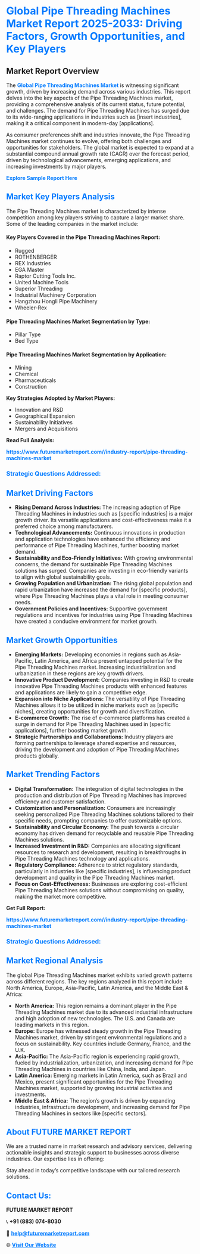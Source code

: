 <h1 style="color: #007BFF;">Global Pipe Threading Machines Market Report 2025-2033: Driving Factors, Growth Opportunities, and Key Players</h1>

<section id="overview">
<h2>Market Report Overview</h2>
<p>The <a href="https://www.futuremarketreport.com//industry-report/pipe-threading-machines-market" style="color: #007BFF; text-decoration: none;"><strong>Global Pipe Threading Machines Market</strong></a> is witnessing significant growth, driven by increasing demand across various industries. This report delves into the key aspects of the Pipe Threading Machines market, providing a comprehensive analysis of its current status, future potential, and challenges. The demand for Pipe Threading Machines has surged due to its wide-ranging applications in industries such as [insert industries], making it a critical component in modern-day [applications].</p>
<p>As consumer preferences shift and industries innovate, the Pipe Threading Machines market continues to evolve, offering both challenges and opportunities for stakeholders. The global market is expected to expand at a substantial compound annual growth rate (CAGR) over the forecast period, driven by technological advancements, emerging applications, and increasing investments by major players.</p>
</section>

<section id="overview">
<p><a href="https://www.futuremarketreport.com//request-sample/reportId=59852" style="color: #007BFF; text-decoration: none;"><strong>Explore Sample Report Here</strong></a></p>
</section>

<section id="key-players">
<h2 style="color: #007BFF;">Market Key Players Analysis</h2>
<p>The Pipe Threading Machines market is characterized by intense competition among key players striving to capture a larger market share. Some of the leading companies in the market include:</p>
<h4>Key Players Covered in the Pipe Threading Machines Report:</h4>
<ul><li>Rugged</li><li>ROTHENBERGER</li><li>REX Industries</li><li>EGA Master</li><li>Raptor Cutting Tools Inc.</li><li>United Machine Tools</li><li>Superior Threading</li><li>Industrial Machinery Corporation</li><li>Hangzhou Hongli Pipe Machinery</li><li>Wheeler-Rex</li></ul>
<h4>Pipe Threading Machines Market Segmentation by Type:</h4>
<ul><li>Pillar Type</li><li>Bed Type</li></ul>

<h4>Pipe Threading Machines Market Segmentation by Application:</h4>
<ul><li>Mining</li><li>Chemical</li><li>Pharmaceuticals</li><li>Construction</li></ul>
<p><strong>Key Strategies Adopted by Market Players:</strong></p>
<ul>
<li>Innovation and R&D</li>
<li>Geographical Expansion</li>
<li>Sustainability Initiatives</li>
<li>Mergers and Acquisitions</li>
</ul>
</section>

<section>
<p><strong>Read Full Analysis: </strong></p><a href="https://www.futuremarketreport.com//industry-report/pipe-threading-machines-market" style="color: #007BFF; text-decoration: none;"><strong>https://www.futuremarketreport.com//industry-report/pipe-threading-machines-market</strong></a>
<h3 style="color: #007BFF;">Strategic Questions Addressed:</h3>
</section>

<section id="driving-factors">
<h2 style="color: #007BFF;">Market Driving Factors</h2>
<ul>
<li><strong>Rising Demand Across Industries:</strong> The increasing adoption of Pipe Threading Machines in industries such as [specific industries] is a major growth driver. Its versatile applications and cost-effectiveness make it a preferred choice among manufacturers.</li>
<li><strong>Technological Advancements:</strong> Continuous innovations in production and application technologies have enhanced the efficiency and performance of Pipe Threading Machines, further boosting market demand.</li>
<li><strong>Sustainability and Eco-Friendly Initiatives:</strong> With growing environmental concerns, the demand for sustainable Pipe Threading Machines solutions has surged. Companies are investing in eco-friendly variants to align with global sustainability goals.</li>
<li><strong>Growing Population and Urbanization:</strong> The rising global population and rapid urbanization have increased the demand for [specific products], where Pipe Threading Machines plays a vital role in meeting consumer needs.</li>
<li><strong>Government Policies and Incentives:</strong> Supportive government regulations and incentives for industries using Pipe Threading Machines have created a conducive environment for market growth.</li>
</ul>
</section>

<section id="growth-opportunities">
<h2 style="color: #007BFF;">Market Growth Opportunities</h2>
<ul>
<li><strong>Emerging Markets:</strong> Developing economies in regions such as Asia-Pacific, Latin America, and Africa present untapped potential for the Pipe Threading Machines market. Increasing industrialization and urbanization in these regions are key growth drivers.</li>
<li><strong>Innovative Product Development:</strong> Companies investing in R&D to create innovative Pipe Threading Machines products with enhanced features and applications are likely to gain a competitive edge.</li>
<li><strong>Expansion into Niche Applications:</strong> The versatility of Pipe Threading Machines allows it to be utilized in niche markets such as [specific niches], creating opportunities for growth and diversification.</li>
<li><strong>E-commerce Growth:</strong> The rise of e-commerce platforms has created a surge in demand for Pipe Threading Machines used in [specific applications], further boosting market growth.</li>
<li><strong>Strategic Partnerships and Collaborations:</strong> Industry players are forming partnerships to leverage shared expertise and resources, driving the development and adoption of Pipe Threading Machines products globally.</li>
</ul>
</section>

<section id="trending-factors">
<h2 style="color: #007BFF;">Market Trending Factors</h2>
<ul>
<li><strong>Digital Transformation:</strong> The integration of digital technologies in the production and distribution of Pipe Threading Machines has improved efficiency and customer satisfaction.</li>
<li><strong>Customization and Personalization:</strong> Consumers are increasingly seeking personalized Pipe Threading Machines solutions tailored to their specific needs, prompting companies to offer customizable options.</li>
<li><strong>Sustainability and Circular Economy:</strong> The push towards a circular economy has driven demand for recyclable and reusable Pipe Threading Machines solutions.</li>
<li><strong>Increased Investment in R&D:</strong> Companies are allocating significant resources to research and development, resulting in breakthroughs in Pipe Threading Machines technology and applications.</li>
<li><strong>Regulatory Compliance:</strong> Adherence to strict regulatory standards, particularly in industries like [specific industries], is influencing product development and quality in the Pipe Threading Machines market.</li>
<li><strong>Focus on Cost-Effectiveness:</strong> Businesses are exploring cost-efficient Pipe Threading Machines solutions without compromising on quality, making the market more competitive.</li>
</ul>
</section>

<section>
<p><strong>Get Full Report: </strong></p><a href="https://www.futuremarketreport.com//industry-report/pipe-threading-machines-market" style="color: #007BFF; text-decoration: none;"><strong>https://www.futuremarketreport.com//industry-report/pipe-threading-machines-market</strong></a>
<h3 style="color: #007BFF;">Strategic Questions Addressed:</h3>
</section>


<section id="regional-analysis">
<h2 style="color: #007BFF;">Market Regional Analysis</h2>
<p>The global Pipe Threading Machines market exhibits varied growth patterns across different regions. The key regions analyzed in this report include North America, Europe, Asia-Pacific, Latin America, and the Middle East & Africa:</p>
<ul>
<li><strong>North America:</strong> This region remains a dominant player in the Pipe Threading Machines market due to its advanced industrial infrastructure and high adoption of new technologies. The U.S. and Canada are leading markets in this region.</li>
<li><strong>Europe:</strong> Europe has witnessed steady growth in the Pipe Threading Machines market, driven by stringent environmental regulations and a focus on sustainability. Key countries include Germany, France, and the U.K.</li>
<li><strong>Asia-Pacific:</strong> The Asia-Pacific region is experiencing rapid growth, fueled by industrialization, urbanization, and increasing demand for Pipe Threading Machines in countries like China, India, and Japan.</li>
<li><strong>Latin America:</strong> Emerging markets in Latin America, such as Brazil and Mexico, present significant opportunities for the Pipe Threading Machines market, supported by growing industrial activities and investments.</li>
<li><strong>Middle East & Africa:</strong> The region’s growth is driven by expanding industries, infrastructure development, and increasing demand for Pipe Threading Machines in sectors like [specific sectors].</li>
</ul>
</section>

<footer>
<h2 style="color: #007BFF;">About FUTURE MARKET REPORT</h2>
<p>We are a trusted name in market research and advisory services, delivering actionable insights and strategic support to businesses across diverse industries. Our expertise lies in offering:</p>

<p>Stay ahead in today’s competitive landscape with our tailored research solutions.</p>

<h2 style="color: #007BFF;">Contact Us:</h2>
<p><strong>FUTURE MARKET REPORT</strong></p>
<p>📞 <strong>+91 (883) 074-8030</strong></p>
<p>📧 <strong><a href="mailto:help@futuremarketreport.com" style="color: #007BFF;">help@futuremarketreport.com</a></strong></p>
<p>🌐 <strong><a href="https://www.futuremarketreport.com/" style="color: #007BFF;">Visit Our Website</a></strong></p>
</footer>